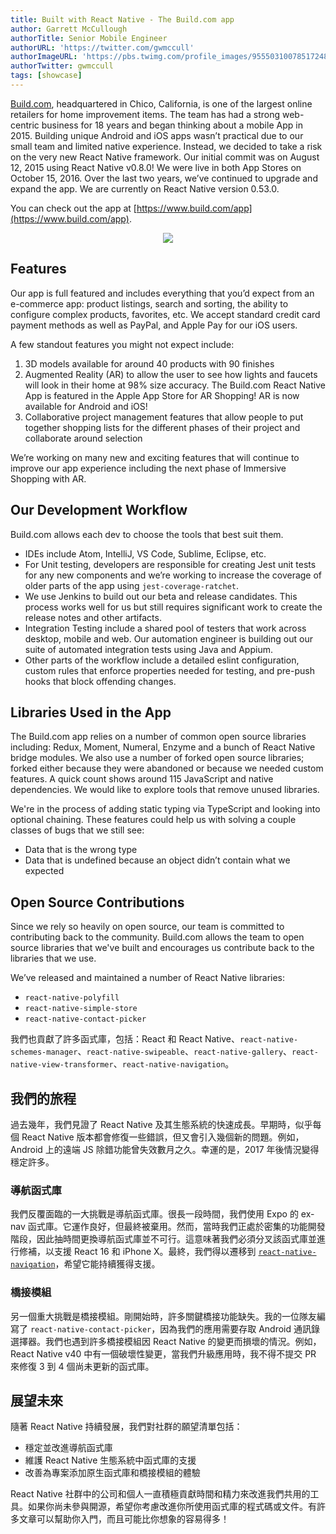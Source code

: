 ```yaml
---
title: Built with React Native - The Build.com app
author: Garrett McCullough
authorTitle: Senior Mobile Engineer
authorURL: 'https://twitter.com/gwmccull'
authorImageURL: 'https://pbs.twimg.com/profile_images/955503100785172486/UrMKkQXc_400x400.jpg'
authorTwitter: gwmccull
tags: [showcase]
---
```


[Build.com](https://www.build.com/), headquartered in Chico, California, is one of the largest online retailers for home improvement items. The team has had a strong web-centric business for 18 years and began thinking about a mobile App in 2015. Building unique Android and iOS apps wasn’t practical due to our small team and limited native experience. Instead, we decided to take a risk on the very new React Native framework. Our initial commit was on August 12, 2015 using React Native v0.8.0! We were live in both App Stores on October 15, 2016. Over the last two years, we’ve continued to upgrade and expand the app. We are currently on React Native version 0.53.0.

You can check out the app at [https://www.build.com/app](https://www.build.com/app).

<p align="center">
  <img src="/blog/assets/build-com-blog-image.jpg" />
</p>

## Features

Our app is full featured and includes everything that you’d expect from an e-commerce app: product listings, search and sorting, the ability to configure complex products, favorites, etc. We accept standard credit card payment methods as well as PayPal, and Apple Pay for our iOS users.

A few standout features you might not expect include:

1. 3D models available for around 40 products with 90 finishes
2. Augmented Reality (AR) to allow the user to see how lights and faucets will look in their home at 98% size accuracy. The Build.com React Native App is featured in the Apple App Store for AR Shopping! AR is now available for Android and iOS!
3. Collaborative project management features that allow people to put together shopping lists for the different phases of their project and collaborate around selection

We’re working on many new and exciting features that will continue to improve our app experience including the next phase of Immersive Shopping with AR.

## Our Development Workflow

Build.com allows each dev to choose the tools that best suit them.

- IDEs include Atom, IntelliJ, VS Code, Sublime, Eclipse, etc.
- For Unit testing, developers are responsible for creating Jest unit tests for any new components and we’re working to increase the coverage of older parts of the app using `jest-coverage-ratchet`.
- We use Jenkins to build out our beta and release candidates. This process works well for us but still requires significant work to create the release notes and other artifacts.
- Integration Testing include a shared pool of testers that work across desktop, mobile and web. Our automation engineer is building out our suite of automated integration tests using Java and Appium.
- Other parts of the workflow include a detailed eslint configuration, custom rules that enforce properties needed for testing, and pre-push hooks that block offending changes.

## Libraries Used in the App

The Build.com app relies on a number of common open source libraries including: Redux, Moment, Numeral, Enzyme and a bunch of React Native bridge modules. We also use a number of forked open source libraries; forked either because they were abandoned or because we needed custom features. A quick count shows around 115 JavaScript and native dependencies. We would like to explore tools that remove unused libraries.

We're in the process of adding static typing via TypeScript and looking into optional chaining. These features could help us with solving a couple classes of bugs that we still see:

- Data that is the wrong type
- Data that is undefined because an object didn’t contain what we expected

## Open Source Contributions

Since we rely so heavily on open source, our team is committed to contributing back to the community. Build.com allows the team to open source libraries that we've built and encourages us contribute back to the libraries that we use.

We’ve released and maintained a number of React Native libraries:

- `react-native-polyfill`
- `react-native-simple-store`
- `react-native-contact-picker`

我們也貢獻了許多函式庫，包括：React 和 React Native、`react-native-schemes-manager`、`react-native-swipeable`、`react-native-gallery`、`react-native-view-transformer`、`react-native-navigation`。

## 我們的旅程

過去幾年，我們見證了 React Native 及其生態系統的快速成長。早期時，似乎每個 React Native 版本都會修復一些錯誤，但又會引入幾個新的問題。例如，Android 上的遠端 JS 除錯功能曾失效數月之久。幸運的是，2017 年後情況變得穩定許多。

### 導航函式庫

我們反覆面臨的一大挑戰是導航函式庫。很長一段時間，我們使用 Expo 的 ex-nav 函式庫。它運作良好，但最終被棄用。然而，當時我們正處於密集的功能開發階段，因此抽時間更換導航函式庫並不可行。這意味著我們必須分叉該函式庫並進行修補，以支援 React 16 和 iPhone X。最終，我們得以遷移到 [`react-native-navigation`](https://github.com/wix/react-native-navigation)，希望它能持續獲得支援。

### 橋接模組

另一個重大挑戰是橋接模組。剛開始時，許多關鍵橋接功能缺失。我的一位隊友編寫了 `react-native-contact-picker`，因為我們的應用需要存取 Android 通訊錄選擇器。我們也遇到許多橋接模組因 React Native 的變更而損壞的情況。例如，React Native v40 中有一個破壞性變更，當我們升級應用時，我不得不提交 PR 來修復 3 到 4 個尚未更新的函式庫。

## 展望未來

隨著 React Native 持續發展，我們對社群的願望清單包括：

- 穩定並改進導航函式庫
- 維護 React Native 生態系統中函式庫的支援
- 改善為專案添加原生函式庫和橋接模組的體驗

React Native 社群中的公司和個人一直積極貢獻時間和精力來改進我們共用的工具。如果你尚未參與開源，希望你考慮改進你所使用函式庫的程式碼或文件。有許多文章可以幫助你入門，而且可能比你想象的容易得多！
